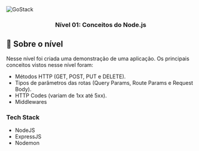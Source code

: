 <img alt="GoStack" src="https://storage.googleapis.com/golden-wind/bootcamp-gostack/header-desafios.png" />

<h3 align="center">
  Nível 01: Conceitos do Node.js
</h3>

## :rocket: Sobre o nível

Nesse nível foi criada uma demonstração de uma aplicação. Os principais conceitos vistos nesse nível foram:

- Métodos HTTP (GET, POST, PUT e DELETE).
- Tipos de parâmetros das rotas (Query Params, Route Params e Request Body).
- HTTP Codes (variam de 1xx até 5xx).
- Middlewares

### Tech Stack

- NodeJS
- ExpressJS
- Nodemon